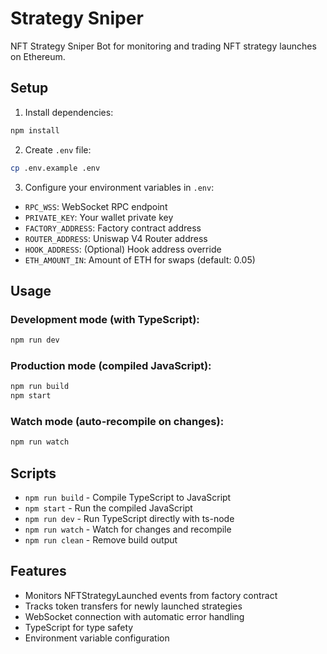 # Strategy Sniper

NFT Strategy Sniper Bot for monitoring and trading NFT strategy launches on Ethereum.

## Setup

1. Install dependencies:
```bash
npm install
```

2. Create `.env` file:
```bash
cp .env.example .env
```

3. Configure your environment variables in `.env`:
- `RPC_WSS`: WebSocket RPC endpoint
- `PRIVATE_KEY`: Your wallet private key
- `FACTORY_ADDRESS`: Factory contract address
- `ROUTER_ADDRESS`: Uniswap V4 Router address
- `HOOK_ADDRESS`: (Optional) Hook address override
- `ETH_AMOUNT_IN`: Amount of ETH for swaps (default: 0.05)

## Usage

### Development mode (with TypeScript):
```bash
npm run dev
```

### Production mode (compiled JavaScript):
```bash
npm run build
npm start
```

### Watch mode (auto-recompile on changes):
```bash
npm run watch
```

## Scripts

- `npm run build` - Compile TypeScript to JavaScript
- `npm start` - Run the compiled JavaScript
- `npm run dev` - Run TypeScript directly with ts-node
- `npm run watch` - Watch for changes and recompile
- `npm run clean` - Remove build output

## Features

- Monitors NFTStrategyLaunched events from factory contract
- Tracks token transfers for newly launched strategies
- WebSocket connection with automatic error handling
- TypeScript for type safety
- Environment variable configuration